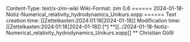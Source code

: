 Content-Type: text/x-zim-wiki
Wiki-Format: zim 0.6
====== 2024-01-18-Notiz-Numerical_relativity_hydrodynamics_Unikurs.xopp ======
Text creation time: [[Zettelkasten:2024:01:18|2024-01-18]] Modification time: [[Zettelkasten:2024:01:18|2024-01-18]]
[*] **[[../2024-01-18-Notiz-Numerical_relativity_hydrodynamics_Unikurs.xopp]] **
Christian Gößl
